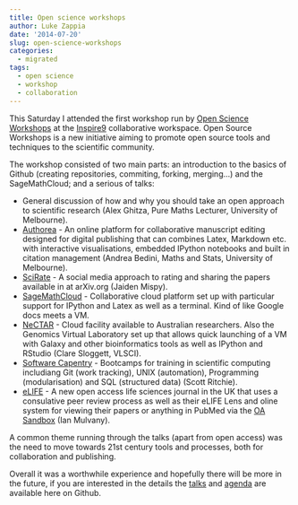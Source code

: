 ```yaml
---
title: Open science workshops
author: Luke Zappia
date: '2014-07-20'
slug: open-science-workshops
categories:
  - migrated
tags:
  - open science
  - workshop
  - collaboration
---
```


This Saturday I attended the first workshop run by
[Open Science Workshops](https://openscienceworkshops.github.io/) at the 
[Inspire9](http://inspire9.com/) collaborative workspace. Open Source Workshops
is a new initiative aiming to promote open source tools and techniques to the
scientific community. 

The workshop consisted of two main parts: an introduction to the basics of
Github (creating repositories, commiting, forking, merging...) and the
SageMathCloud; and a serious of talks:

* General discussion of how and why you should take an open approach to
  scientific research (Alex Ghitza, Pure Maths Lecturer,
  University of Melbourne). 
* [Authorea](https://www.authorea.com/) - An online platform for collaborative
  manuscript editing designed for digital publishing that can combines Latex,
  Markdown etc. with interactive visualisations, embedded IPython notebooks and
  built in citation management (Andrea Bedini, Maths and Stats, University of
  Melbourne). 
* [SciRate](https://scirate.com/) - A social media approach to rating and
  sharing the papers available in at arXiv.org (Jaiden Mispy).
* [SageMathCloud](https://cloud.sagemath.com/) - Collaborative cloud platform
  set up with particular support for IPython and Latex as well as a terminal.
  Kind of like Google docs meets a VM. 
* [NeCTAR](https://nectar.org.au/) - Cloud facility available to Australian
  researchers. Also the Genomics Virtual Laboratory set up that allows quick
  launching of a VM with Galaxy and other bioinformatics tools as well as
  IPython and RStudio (Clare Sloggett, VLSCI).
* [Software Capentry](http://software-carpentry.org/) - Bootcamps for training
  in scientific computing includiang Git (work tracking), UNIX (automation),
  Programming (modularisation) and SQL (structured data) (Scott Ritchie). 
* [eLIFE](http://elifesciences.org/) - A new open access life sciences journal
  in the UK that uses a consulative peer review process as well as their eLIFE
  Lens and oline system for viewing their papers or anything in PubMed via the
  [OA Sandbox](http://oa-sandbox.org/) (Ian Mulvany). 

A common theme running through the talks (apart from open access) was the need
to move towards 21st century tools and processes, both for collaboration and
publishing. 

Overall it was a worthwhile experience and hopefully there will be more in the
future, if you are interested in the details the 
[talks](https://github.com/silky/osw-material/tree/master/workshop-melb-2014)
and [agenda](https://github.com/OpenScienceWorkshops/osw-material/wiki/Summary-of-the-July-2014-Melbourne-Open-Science-Workshop)
are available here on Github. 

